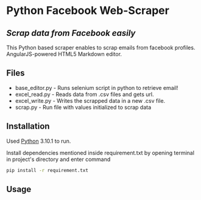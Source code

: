 # Python Facebook Web-Scraper
## _Scrap data from Facebook easily_

This Python based scraper enables to scrap emails from facebook profiles.
AngularJS-powered HTML5 Markdown editor.

## Files

- base_editor.py - Runs selenium script in python to retrieve email!
- excel_read.py - Reads data from .csv files and gets url.
- excel_write.py - Writes the scrapped data in a new .csv file.
- scrap.py - Run file with values initialized to scrap data

## Installation

Used [Python](https://www.python.org/)  3.10.1 to run.

Install dependencies mentioned inside requirement.txt by opening terminal in project's directory and enter command

```sh
pip install -r requirement.txt
```
## Usage

```sh

```